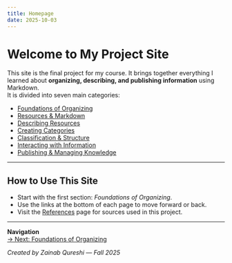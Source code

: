 ```yaml
---
title: Homepage
date: 2025-10-03
---
```

# Welcome to My Project Site

This site is the final project for my course. It brings together everything I learned about **organizing, describing, and publishing information** using Markdown.  
It is divided into seven main categories:

- [Foundations of Organizing](category1/foundations-of-organizing.md)
- [Resources & Markdown](category2/resources-markdown.md)
- [Describing Resources](category3/describing-resources.md)
- [Creating Categories](category4/creating-categories.md)
- [Classification & Structure](category5/classification-structure.md)
- [Interacting with Information](category6/interacting-with-information.md)
- [Publishing & Managing Knowledge](category7/publishing-managing-knowledge.md)

---

## How to Use This Site
- Start with the first section: *Foundations of Organizing*.  
- Use the links at the bottom of each page to move forward or back.  
- Visit the [References](references.md) page for sources used in this project.  

---

**Navigation**  
[→ Next: Foundations of Organizing](category1/page1.md)

*Created by Zainab Qureshi — Fall 2025*  